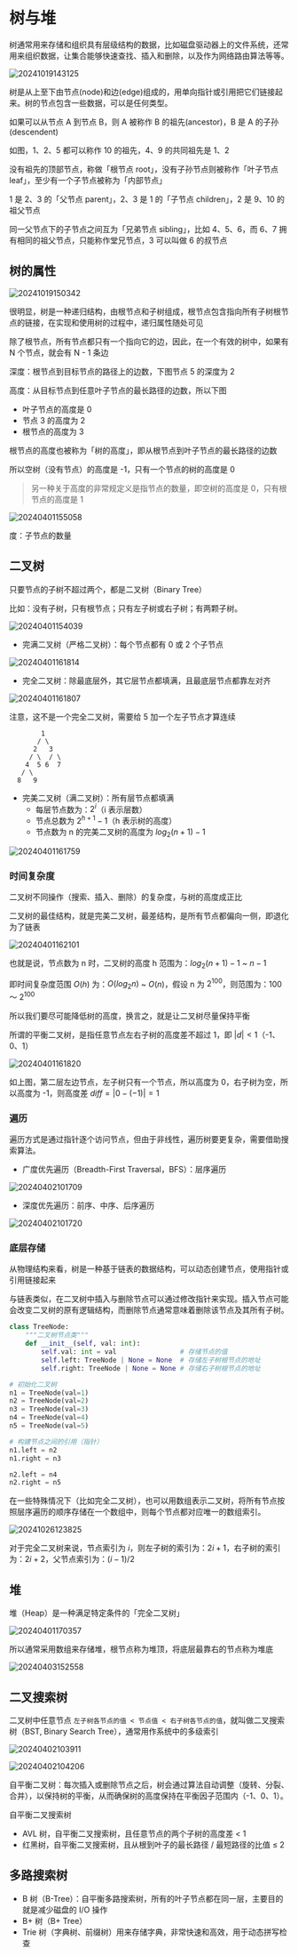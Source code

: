 # 树与堆

树通常用来存储和组织具有层级结构的数据，比如磁盘驱动器上的文件系统，还常用来组织数据，让集合能够快速查找、插入和删除，以及作为网络路由算法等等。

![20241019143125](https://image.zuoright.com/20241019143125.png)

树是从上至下由节点(node)和边(edge)组成的，用单向指针或引用把它们链接起来。树的节点包含一些数据，可以是任何类型。

如果可以从节点 A 到节点 B，则 A 被称作 B 的祖先(ancestor)，B 是 A 的子孙(descendent)

如图，1、2、5 都可以称作 10 的祖先，4、9 的共同祖先是 1、2

没有祖先的顶部节点，称做「根节点 root」，没有子孙节点则被称作「叶子节点 leaf」，至少有一个子节点被称为「内部节点」

1 是 2、3 的「父节点 parent」，2、3 是 1 的「子节点 children」，2 是 9、10 的祖父节点

同一父节点下的子节点之间互为「兄弟节点 sibling」，比如 4、5、6，而 6、7 拥有相同的祖父节点，只能称作堂兄节点，3 可以叫做 6 的叔节点

## 树的属性

![20241019150342](https://image.zuoright.com/20241019150342.png)

很明显，树是一种递归结构，由根节点和子树组成，根节点包含指向所有子树根节点的链接，在实现和使用树的过程中，递归属性随处可见

除了根节点，所有节点都只有一个指向它的边，因此，在一个有效的树中，如果有 N 个节点，就会有 N - 1 条边

深度：根节点到目标节点的路径上的边数，下图节点 5 的深度为 2

高度：从目标节点到任意叶子节点的最长路径的边数，所以下图

- 叶子节点的高度是 0
- 节点 3 的高度为 2
- 根节点的高度为 3

根节点的高度也被称为「树的高度」，即从根节点到叶子节点的最长路径的边数

所以空树（没有节点）的高度是 -1，只有一个节点的树的高度是 0

> 另一种关于高度的非常规定义是指节点的数量，即空树的高度是 0，只有根节点的高度是 1

![20240401155058](https://image.zuoright.com/20240401155058.png)

度：子节点的数量

## 二叉树

只要节点的子树不超过两个，都是二叉树（Binary Tree）

比如：没有子树，只有根节点；只有左子树或右子树；有两颗子树。

![20240401154039](https://image.zuoright.com/20240401154039.png)

- 完满二叉树（严格二叉树）：每个节点都有 0 或 2 个子节点

![20240401161814](https://image.zuoright.com/20240401161814.png)

- 完全二叉树：除最底层外，其它层节点都填满，且最底层节点都靠左对齐

![20240401161807](https://image.zuoright.com/20240401161807.png)

注意，这不是一个完全二叉树，需要给 5 加一个左子节点才算连续

```text
        1
       / \
      2   3
     / \  / \
    4  5 6  7
   / \
  8   9
```

- 完美二叉树（满二叉树）：所有层节点都填满
    - 每层节点数为：$2^i$（i 表示层数）
    - 节点总数为 $2^{h+1} - 1$（h 表示树的高度）
    - 节点数为 n 的完美二叉树的高度为 $log_2(n+1) - 1$

![20240401161759](https://image.zuoright.com/20240401161759.png)

### 时间复杂度

二叉树不同操作（搜索、插入、删除）的复杂度，与树的高度成正比

二叉树的最佳结构，就是完美二叉树，最差结构，是所有节点都偏向一侧，即退化为了链表

![20240401162101](https://image.zuoright.com/20240401162101.png)

也就是说，节点数为 n 时，二叉树的高度 h 范围为：$log_2(n+1) - 1$ ~ $n-1$

即时间复杂度范围 $O(h)$ 为：$O(log_2n)$ ~ $O(n)$，假设 n 为 $2^{100}$，则范围为：$100$ ～ $2^{100}$

所以我们要尽可能降低树的高度，换言之，就是让二叉树尽量保持平衡

所谓的平衡二叉树，是指任意节点左右子树的高度差不超过 1，即 $|d|<1$（-1、0、1）

![20240401161820](https://image.zuoright.com/20240401161820.png)

如上图，第二层左边节点，左子树只有一个节点，所以高度为 0，右子树为空，所以高度为 -1，则高度差 $diff = |0 - (-1)| = 1$

### 遍历

遍历方式是通过指针逐个访问节点，但由于非线性，遍历树要更复杂，需要借助搜索算法。

- 广度优先遍历（Breadth-First Traversal，BFS）：层序遍历

![20240402101709](https://image.zuoright.com/20240402101709.png)

- 深度优先遍历：前序、中序、后序遍历

![20240402101720](https://image.zuoright.com/20240402101720.png)

### 底层存储

从物理结构来看，树是一种基于链表的数据结构，可以动态创建节点，使用指针或引用链接起来

与链表类似，在二叉树中插入与删除节点可以通过修改指针来实现。插入节点可能会改变二叉树的原有逻辑结构，而删除节点通常意味着删除该节点及其所有子树。

```python
class TreeNode:
    """二叉树节点类"""
    def __init__(self, val: int):
        self.val: int = val                # 存储节点的值
        self.left: TreeNode | None = None  # 存储左子树根节点的地址
        self.right: TreeNode | None = None # 存储右子树根节点的地址

# 初始化二叉树
n1 = TreeNode(val=1)
n2 = TreeNode(val=2)
n3 = TreeNode(val=3)
n4 = TreeNode(val=4)
n5 = TreeNode(val=5)

# 构建节点之间的引用（指针）
n1.left = n2
n1.right = n3

n2.left = n4
n2.right = n5
```

在一些特殊情况下（比如完全二叉树），也可以用数组表示二叉树，将所有节点按照层序遍历的顺序存储在一个数组中，则每个节点都对应唯一的数组索引。

![20241026123825](https://image.zuoright.com/20241026123825.png)

对于完全二叉树来说，节点索引为 $i$，则左子树的索引为：$2i + 1$，右子树的索引为：$2i + 2$，父节点索引为：$(i-1)/2$

## 堆

堆（Heap）是一种满足特定条件的「完全二叉树」

![20240401170357](https://image.zuoright.com/20240401170357.png)

所以通常采用数组来存储堆，根节点称为堆顶，将底层最靠右的节点称为堆底

![20240403152558](https://image.zuoright.com/20240403152558.png)

## 二叉搜索树

二叉树中任意节点 `左子树各节点的值 < 节点值 < 右子树各节点的值`，就叫做二叉搜索树（BST, Binary Search Tree），通常用作系统中的多级索引

![20240402103911](https://image.zuoright.com/20240402103911.png)

![20240402104206](https://image.zuoright.com/20240402104206.png)

自平衡二叉树：每次插入或删除节点之后，树会通过算法自动调整（旋转、分裂、合并），以保持树的平衡，从而确保树的高度保持在平衡因子范围内（-1、0、1）。

自平衡二叉搜索树

- AVL 树，自平衡二叉搜索树，且任意节点的两个子树的高度差 < 1
- 红黑树，自平衡二叉搜索树，且从根到叶子的最长路径 / 最短路径的比值 ≤ 2

## 多路搜索树

- B 树（B-Tree）：自平衡多路搜索树，所有的叶子节点都在同一层，主要目的就是减少磁盘的 I/O 操作
- B+ 树（B+ Tree）
- Trie 树（字典树、前缀树）用来存储字典，非常快速和高效，用于动态拼写检查
